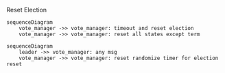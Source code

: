 
Reset Election

```mermaid
sequenceDiagram
    vote_manager ->> vote_manager: timeout and reset election
    vote_manager ->> vote_manager: reset all states except term
```


```mermaid
sequenceDiagram
    leader ->> vote_manager: any msg
    vote_manager ->> vote_manager: reset randomize timer for election reset
```